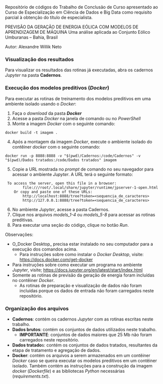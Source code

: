 Repositório de códigos do Trabalho de Conclusão de Curso apresentado ao Curso de Especialização em Ciência de Dados e Big Data como requisito parcial à obtenção do título de especialista.

PREVISÃO DA GERAÇÃO DE ENERGIA EÓLICA COM MODELOS DE APRENDIZAGEM DE MÁQUINA
Uma análise aplicada ao Conjunto Eólico Umburanas – Bahia, Brasil

Autor: Alexandre Willik Neto

### Visualização dos resultados

Para visualizar os resultados das rotinas já executadas, abra os cadernos _Jupyter_ na pasta **Cadernos**.

### Execução dos modelos preditivos (_Docker_)

Para executar as rotinas de treinamento dos modelos preditivos em uma ambiente isolado usando o _Docker_:
1. Faça o _download_ da pasta **_Docker_**
2. Acesse a pasta _Docker_ na janela de comando ou no _PowerShell_
3. Monte a imagem _Docker_ com o seguinte comando:
```
docker build -t imagem .
```
4. Após a montagem da imagem _Docker_, execute o ambiente isolado do contêiner _docker_ com o seguinte comando:
```
docker run -p 8888:8888 -v "$(pwd)/Cadernos:/code/Cadernos" -v "$(pwd)/Dados tratados:/code/Dados tratados" imagem
```
5. Copie a URL mostrada no _prompt_ de comando no seu navegador para acessar o ambiente _Jupyter_. A URL terá o seguinte formato:
```
 To access the server, open this file in a browser:
        file:///root/.local/share/jupyter/runtime/jpserver-1-open.html
    Or copy and paste one of these URLs:
        http://localhost:8888/tree?token=<sequencia_de_caracteres>
        http://127.0.0.1:8888/tree?token=<sequencia_de_caracteres>
```
6. No ambiente _Jupyter_, acesse a pasta Cadernos.
7. Clique nos arquivos _models_1-4_ ou _models_5-8_ para acessar as rotinas preditivas.
8. Para executar uma seção do código, clique no botão _Run_.


Observações:
- O_Docker Desktop_ precisa estar instalado no seu computador para a execução dos comandos acima.
  - Para instruções sobre como instalar o _Docker Desktop_, visite: https://docs.docker.com/get-docker
- Para instruções sobre como executar um programa no ambiente _Jupyter_, visite; https://docs.jupyter.org/en/latest/start/index.html
- Somente as rotinas de previsão da geração de energia foram incluídas no contêiner _Docker_.
  - As rotinas de preparação e visualização de dados não foram incluídas porque os dados de entrada não foram carregados neste repositório.

### Organização dos arquivos
- **Cadernos**: contém os cadernos _Jupyter_ com as rotinas escritas neste trabalho.
- **Dados brutos**: contém os conjuntos de dados utilizados neste trabalho.
  - **IMPORTANTE**: conjuntos de dados maiores que 25 Mb não foram carregados neste repositório.
- **Dados tratado**s: contém os conjuntos de dados tratados, resultantes da etapa de tratamento e agregação de dados.
- **Docker**: contém os arquivos a serem armazenados em um contêiner _Docker_ caso se queira executar os modelos preditivos em um contêiner isolado. Também contém as instruções para a construção da imagem _docker_ (_Dockerfile_) e as bibliotecas _Python_ necessárias (_requirements.txt_).



